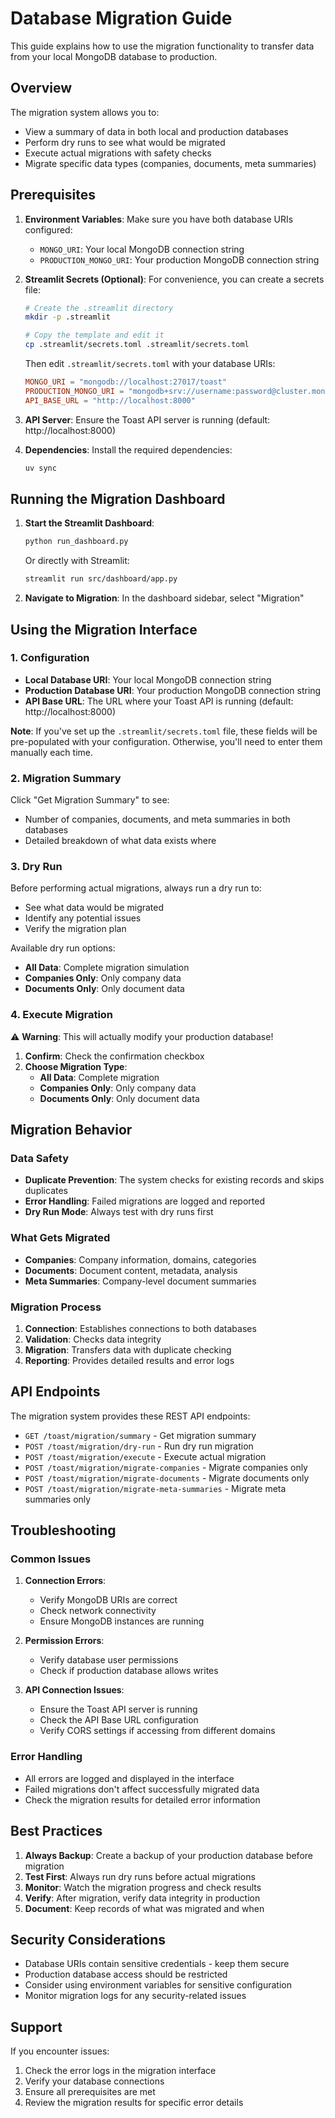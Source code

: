 # Database Migration Guide

This guide explains how to use the migration functionality to transfer data from your local MongoDB database to production.

## Overview

The migration system allows you to:
- View a summary of data in both local and production databases
- Perform dry runs to see what would be migrated
- Execute actual migrations with safety checks
- Migrate specific data types (companies, documents, meta summaries)

## Prerequisites

1. **Environment Variables**: Make sure you have both database URIs configured:
   - `MONGO_URI`: Your local MongoDB connection string
   - `PRODUCTION_MONGO_URI`: Your production MongoDB connection string

2. **Streamlit Secrets (Optional)**: For convenience, you can create a secrets file:
   ```bash
   # Create the .streamlit directory
   mkdir -p .streamlit
   
   # Copy the template and edit it
   cp .streamlit/secrets.toml .streamlit/secrets.toml
   ```
   
   Then edit `.streamlit/secrets.toml` with your database URIs:
   ```toml
   MONGO_URI = "mongodb://localhost:27017/toast"
   PRODUCTION_MONGO_URI = "mongodb+srv://username:password@cluster.mongodb.net/toast"
   API_BASE_URL = "http://localhost:8000"
   ```

3. **API Server**: Ensure the Toast API server is running (default: http://localhost:8000)

4. **Dependencies**: Install the required dependencies:
   ```bash
   uv sync
   ```

## Running the Migration Dashboard

1. **Start the Streamlit Dashboard**:
   ```bash
   python run_dashboard.py
   ```
   Or directly with Streamlit:
   ```bash
   streamlit run src/dashboard/app.py
   ```

2. **Navigate to Migration**: In the dashboard sidebar, select "Migration"

## Using the Migration Interface

### 1. Configuration
- **Local Database URI**: Your local MongoDB connection string
- **Production Database URI**: Your production MongoDB connection string  
- **API Base URL**: The URL where your Toast API is running (default: http://localhost:8000)

**Note**: If you've set up the `.streamlit/secrets.toml` file, these fields will be pre-populated with your configuration. Otherwise, you'll need to enter them manually each time.

### 2. Migration Summary
Click "Get Migration Summary" to see:
- Number of companies, documents, and meta summaries in both databases
- Detailed breakdown of what data exists where

### 3. Dry Run
Before performing actual migrations, always run a dry run to:
- See what data would be migrated
- Identify any potential issues
- Verify the migration plan

Available dry run options:
- **All Data**: Complete migration simulation
- **Companies Only**: Only company data
- **Documents Only**: Only document data

### 4. Execute Migration
⚠️ **Warning**: This will actually modify your production database!

1. **Confirm**: Check the confirmation checkbox
2. **Choose Migration Type**:
   - **All Data**: Complete migration
   - **Companies Only**: Only company data
   - **Documents Only**: Only document data

## Migration Behavior

### Data Safety
- **Duplicate Prevention**: The system checks for existing records and skips duplicates
- **Error Handling**: Failed migrations are logged and reported
- **Dry Run Mode**: Always test with dry runs first

### What Gets Migrated
- **Companies**: Company information, domains, categories
- **Documents**: Document content, metadata, analysis
- **Meta Summaries**: Company-level document summaries

### Migration Process
1. **Connection**: Establishes connections to both databases
2. **Validation**: Checks data integrity
3. **Migration**: Transfers data with duplicate checking
4. **Reporting**: Provides detailed results and error logs

## API Endpoints

The migration system provides these REST API endpoints:

- `GET /toast/migration/summary` - Get migration summary
- `POST /toast/migration/dry-run` - Run dry run migration
- `POST /toast/migration/execute` - Execute actual migration
- `POST /toast/migration/migrate-companies` - Migrate companies only
- `POST /toast/migration/migrate-documents` - Migrate documents only
- `POST /toast/migration/migrate-meta-summaries` - Migrate meta summaries only

## Troubleshooting

### Common Issues

1. **Connection Errors**:
   - Verify MongoDB URIs are correct
   - Check network connectivity
   - Ensure MongoDB instances are running

2. **Permission Errors**:
   - Verify database user permissions
   - Check if production database allows writes

3. **API Connection Issues**:
   - Ensure the Toast API server is running
   - Check the API Base URL configuration
   - Verify CORS settings if accessing from different domains

### Error Handling
- All errors are logged and displayed in the interface
- Failed migrations don't affect successfully migrated data
- Check the migration results for detailed error information

## Best Practices

1. **Always Backup**: Create a backup of your production database before migration
2. **Test First**: Always run dry runs before actual migrations
3. **Monitor**: Watch the migration progress and check results
4. **Verify**: After migration, verify data integrity in production
5. **Document**: Keep records of what was migrated and when

## Security Considerations

- Database URIs contain sensitive credentials - keep them secure
- Production database access should be restricted
- Consider using environment variables for sensitive configuration
- Monitor migration logs for any security-related issues

## Support

If you encounter issues:
1. Check the error logs in the migration interface
2. Verify your database connections
3. Ensure all prerequisites are met
4. Review the migration results for specific error details 
